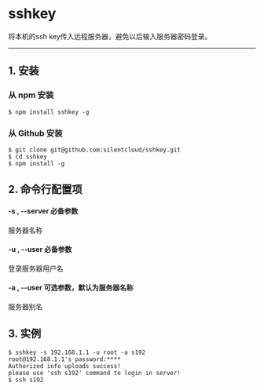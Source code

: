# sshkey

将本机的ssh key传入远程服务器，避免以后输入服务器密码登录。

---

## 1. 安装

### 从 npm 安装

    $ npm install sshkey -g

### 从 Github 安装

    $ git clone git@github.com:silentcloud/sshkey.git
    $ cd sshkey
    $ npm install -g

## 2. 命令行配置项

#### -s , --server 必备参数

服务器名称

#### -u , --user  必备参数

登录服务器用户名

#### -a , --user  可选参数，默认为服务器名称

服务器别名

## 3. 实例

    $ sshkey -s 192.168.1.1 -u root -a s192
    root@192.168.1.1's password:****
    Authorized info uploads success!
    please use 'ssh s192' command to login in server!
    $ ssh s192


